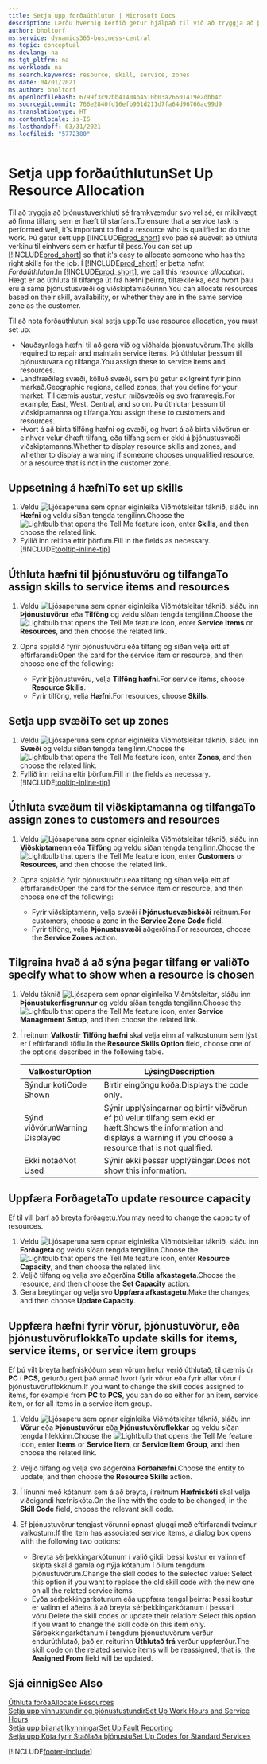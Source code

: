 ```yaml
---
title: Setja upp forðaúthlutun | Microsoft Docs
description: Lærðu hvernig kerfið getur hjálpað til við að tryggja að þú úthlutir þjónustu til einhvers sem hefur nauðsynlega eiginleika til veita hana.
author: bholtorf
ms.service: dynamics365-business-central
ms.topic: conceptual
ms.devlang: na
ms.tgt_pltfrm: na
ms.workload: na
ms.search.keywords: resource, skill, service, zones
ms.date: 04/01/2021
ms.author: bholtorf
ms.openlocfilehash: 6799f3c92bb41404b4510b03a26601419e2dbb4c
ms.sourcegitcommit: 766e2840fd16efb901d211d7fa64d96766ac99d9
ms.translationtype: HT
ms.contentlocale: is-IS
ms.lasthandoff: 03/31/2021
ms.locfileid: "5772380"
---
```

# <a name="set-up-resource-allocation"></a><span data-ttu-id="c71b2-103">Setja upp forðaúthlutun</span><span class="sxs-lookup"><span data-stu-id="c71b2-103">Set Up Resource Allocation</span></span>
<span data-ttu-id="c71b2-104">Til að tryggja að þjónustuverkhluti sé framkvæmdur svo vel sé, er mikilvægt að finna tilfang sem er hæft til starfans.</span><span class="sxs-lookup"><span data-stu-id="c71b2-104">To ensure that a service task is performed well, it's important to find a resource who is qualified to do the work.</span></span> <span data-ttu-id="c71b2-105">Þú getur sett upp [!INCLUDE[prod_short](includes/prod_short.md)] svo það sé auðvelt að úthluta verkinu til einhvers sem er hæfur til þess.</span><span class="sxs-lookup"><span data-stu-id="c71b2-105">You can set up [!INCLUDE[prod_short](includes/prod_short.md)] so that it's easy to allocate someone who has the right skills for the job.</span></span> <span data-ttu-id="c71b2-106">Í [!INCLUDE[prod_short](includes/prod_short.md)] er þetta nefnt _Forðaúthlutun_.</span><span class="sxs-lookup"><span data-stu-id="c71b2-106">In [!INCLUDE[prod_short](includes/prod_short.md)], we call this _resource allocation_.</span></span> <span data-ttu-id="c71b2-107">Hægt er að úthluta til tilfanga út frá hæfni þeirra, tiltækileika, eða hvort þau eru á sama þjónustusvæði og viðskiptamaðurinn.</span><span class="sxs-lookup"><span data-stu-id="c71b2-107">You can allocate resources based on their skill, availability, or whether they are in the same service zone as the customer.</span></span> 

<span data-ttu-id="c71b2-108">Til að  nota forðaúthlutun skal setja upp:</span><span class="sxs-lookup"><span data-stu-id="c71b2-108">To use resource allocation, you must set up:</span></span>  
  
* <span data-ttu-id="c71b2-109">Nauðsynlega hæfni til að gera við og viðhalda þjónustuvörum.</span><span class="sxs-lookup"><span data-stu-id="c71b2-109">The skills required to repair and maintain service items.</span></span> <span data-ttu-id="c71b2-110">Þú úthlutar þessum til þjónustuvara og tilfanga.</span><span class="sxs-lookup"><span data-stu-id="c71b2-110">You assign these to service items and resources.</span></span>  
* <span data-ttu-id="c71b2-111">Landfræðileg svæði, kölluð svæði, sem þú getur skilgreint fyrir þinn markað.</span><span class="sxs-lookup"><span data-stu-id="c71b2-111">Geographic regions, called zones, that you define for your market.</span></span> <span data-ttu-id="c71b2-112">Til dæmis austur, vestur, miðsvæðis og svo framvegis.</span><span class="sxs-lookup"><span data-stu-id="c71b2-112">For example, East, West, Central, and so on.</span></span> <span data-ttu-id="c71b2-113">Þú úthlutar þessum til viðskiptamanna og tilfanga.</span><span class="sxs-lookup"><span data-stu-id="c71b2-113">You assign these to customers and resources.</span></span>  
* <span data-ttu-id="c71b2-114">Hvort á að birta tilföng hæfni og svæði, og hvort á að birta viðvörun er einhver velur óhæft tilfang, eða tilfang sem er ekki á þjónustusvæði viðskiptamanns.</span><span class="sxs-lookup"><span data-stu-id="c71b2-114">Whether to display resource skills and zones, and whether to display a warning if someone chooses unqualified resource, or a resource that is not in the customer zone.</span></span>  

## <a name="to-set-up-skills"></a><span data-ttu-id="c71b2-115">Uppsetning á hæfni</span><span class="sxs-lookup"><span data-stu-id="c71b2-115">To set up skills</span></span>
1. <span data-ttu-id="c71b2-116">Veldu ![Ljósaperuna sem opnar eiginleika Viðmótsleitar](media/ui-search/search_small.png "Segðu mér hvað þú vilt gera") táknið, sláðu inn **Hæfni** og veldu síðan tengda tengilinn.</span><span class="sxs-lookup"><span data-stu-id="c71b2-116">Choose the ![Lightbulb that opens the Tell Me feature](media/ui-search/search_small.png "Tell me what you want to do") icon, enter **Skills**, and then choose the related link.</span></span>  
2. <span data-ttu-id="c71b2-117">Fyllið inn reitina eftir þörfum.</span><span class="sxs-lookup"><span data-stu-id="c71b2-117">Fill in the fields as necessary.</span></span> [!INCLUDE[tooltip-inline-tip](includes/tooltip-inline-tip_md.md)]  

## <a name="to-assign-skills-to-service-items-and-resources"></a><span data-ttu-id="c71b2-118">Úthluta hæfni til þjónustuvöru og tilfanga</span><span class="sxs-lookup"><span data-stu-id="c71b2-118">To assign skills to service items and resources</span></span>
1. <span data-ttu-id="c71b2-119">Veldu ![Ljósaperuna sem opnar eiginleika Viðmótsleitar](media/ui-search/search_small.png "Segðu mér hvað þú vilt gera") táknið, sláðu inn **Þjónustuvörur** eða **Tilföng** og veldu síðan tengda tengilinn.</span><span class="sxs-lookup"><span data-stu-id="c71b2-119">Choose the ![Lightbulb that opens the Tell Me feature](media/ui-search/search_small.png "Tell me what you want to do") icon, enter **Service Items** or **Resources**, and then choose the related link.</span></span>  
2. <span data-ttu-id="c71b2-120">Opna spjaldið fyrir þjónustuvöru eða tilfang og síðan velja eitt af eftirfarandi:</span><span class="sxs-lookup"><span data-stu-id="c71b2-120">Open the card for the service item or resource, and then choose one of the following:</span></span>  
  
    * <span data-ttu-id="c71b2-121">Fyrir þjónustuvöru, velja **Tilföng hæfni**.</span><span class="sxs-lookup"><span data-stu-id="c71b2-121">For service items, choose **Resource Skills**.</span></span>  
    * <span data-ttu-id="c71b2-122">Fyrir tilföng, velja **Hæfni**.</span><span class="sxs-lookup"><span data-stu-id="c71b2-122">For resources, choose **Skills**.</span></span>  

## <a name="to-set-up-zones"></a><span data-ttu-id="c71b2-123">Setja upp svæði</span><span class="sxs-lookup"><span data-stu-id="c71b2-123">To set up zones</span></span>
1. <span data-ttu-id="c71b2-124">Veldu ![Ljósaperuna sem opnar eiginleika Viðmótsleitar](media/ui-search/search_small.png "Segðu mér hvað þú vilt gera") táknið, sláðu inn **Svæði** og veldu síðan tengda tengilinn.</span><span class="sxs-lookup"><span data-stu-id="c71b2-124">Choose the ![Lightbulb that opens the Tell Me feature](media/ui-search/search_small.png "Tell me what you want to do") icon, enter **Zones**, and then choose the related link.</span></span>  
2. <span data-ttu-id="c71b2-125">Fyllið inn reitina eftir þörfum.</span><span class="sxs-lookup"><span data-stu-id="c71b2-125">Fill in the fields as necessary.</span></span> [!INCLUDE[tooltip-inline-tip](includes/tooltip-inline-tip_md.md)]  

## <a name="to-assign-zones-to-customers-and-resources"></a><span data-ttu-id="c71b2-126">Úthluta svæðum til viðskiptamanna og tilfanga</span><span class="sxs-lookup"><span data-stu-id="c71b2-126">To assign zones to customers and resources</span></span> 
1. <span data-ttu-id="c71b2-127">Veldu ![Ljósaperuna sem opnar eiginleika Viðmótsleitar](media/ui-search/search_small.png "Segðu mér hvað þú vilt gera") táknið, sláðu inn **Viðskiptamenn** eða **Tilföng** og veldu síðan tengda tengilinn.</span><span class="sxs-lookup"><span data-stu-id="c71b2-127">Choose the ![Lightbulb that opens the Tell Me feature](media/ui-search/search_small.png "Tell me what you want to do") icon, enter **Customers** or **Resources**, and then choose the related link.</span></span>  
2. <span data-ttu-id="c71b2-128">Opna spjaldið fyrir þjónustuvöru eða tilfang og síðan velja eitt af eftirfarandi:</span><span class="sxs-lookup"><span data-stu-id="c71b2-128">Open the card for the service item or resource, and then choose one of the following:</span></span>  
  
    * <span data-ttu-id="c71b2-129">Fyrir viðskiptamenn, velja svæði í **Þjónustusvæðiskóði** reitnum.</span><span class="sxs-lookup"><span data-stu-id="c71b2-129">For customers, choose a zone in the **Service Zone Code** field.</span></span>  
    * <span data-ttu-id="c71b2-130">Fyrir tilföng, velja **Þjónustusvæði** aðgerðina.</span><span class="sxs-lookup"><span data-stu-id="c71b2-130">For resources, choose the **Service Zones** action.</span></span>  

## <a name="to-specify-what-to-show-when-a-resource-is-chosen"></a><span data-ttu-id="c71b2-131">Tilgreina hvað á að sýna þegar tilfang er valið</span><span class="sxs-lookup"><span data-stu-id="c71b2-131">To specify what to show when a resource is chosen</span></span>
1. <span data-ttu-id="c71b2-132">Veldu táknið ![Ljósapera sem opnar eiginleika Viðmótsleitar](media/ui-search/search_small.png "Segðu mér hvað þú vilt gera"), sláðu inn **Þjónustukerfisgrunnur** og veldu síðan tengda tengilinn.</span><span class="sxs-lookup"><span data-stu-id="c71b2-132">Choose the ![Lightbulb that opens the Tell Me feature](media/ui-search/search_small.png "Tell me what you want to do") icon, enter **Service Management Setup**, and then choose the related link.</span></span> 
2. <span data-ttu-id="c71b2-133">Í reitnum **Valkostir Tilföng hæfni** skal velja einn af valkostunum sem lýst er í eftirfarandi töflu.</span><span class="sxs-lookup"><span data-stu-id="c71b2-133">In the **Resource Skills Option** field, choose one of the options described in the following table.</span></span>  
  
    |<span data-ttu-id="c71b2-134">**Valkostur**</span><span class="sxs-lookup"><span data-stu-id="c71b2-134">**Option**</span></span>|<span data-ttu-id="c71b2-135">**Lýsing**</span><span class="sxs-lookup"><span data-stu-id="c71b2-135">**Description**</span></span>|  
    |------------|-------------|  
    |<span data-ttu-id="c71b2-136">Sýndur kóti</span><span class="sxs-lookup"><span data-stu-id="c71b2-136">Code Shown</span></span> | <span data-ttu-id="c71b2-137">Birtir eingöngu kóða.</span><span class="sxs-lookup"><span data-stu-id="c71b2-137">Displays the code only.</span></span>|  
    |<span data-ttu-id="c71b2-138">Sýnd viðvörun</span><span class="sxs-lookup"><span data-stu-id="c71b2-138">Warning Displayed</span></span> | <span data-ttu-id="c71b2-139">Sýnir upplýsingarnar og birtir viðvörun ef þú velur tilfang sem ekki er hæft.</span><span class="sxs-lookup"><span data-stu-id="c71b2-139">Shows the information and displays a warning if you choose a resource that is not qualified.</span></span>|  
    |<span data-ttu-id="c71b2-140">Ekki notað</span><span class="sxs-lookup"><span data-stu-id="c71b2-140">Not Used</span></span> | <span data-ttu-id="c71b2-141">Sýnir ekki þessar upplýsingar.</span><span class="sxs-lookup"><span data-stu-id="c71b2-141">Does not show this information.</span></span>|  

## <a name="to-update-resource-capacity"></a><span data-ttu-id="c71b2-142">Uppfæra Forðageta</span><span class="sxs-lookup"><span data-stu-id="c71b2-142">To update resource capacity</span></span>  
<span data-ttu-id="c71b2-143">Ef til vill þarf að breyta forðagetu.</span><span class="sxs-lookup"><span data-stu-id="c71b2-143">You may need to change the capacity of resources.</span></span>  
  
1. <span data-ttu-id="c71b2-144">Veldu ![Ljósaperuna sem opnar eiginleika Viðmótsleitar](media/ui-search/search_small.png "Segðu mér hvað þú vilt gera") táknið, sláðu inn **Forðageta** og veldu síðan tengda tengilinn.</span><span class="sxs-lookup"><span data-stu-id="c71b2-144">Choose the ![Lightbulb that opens the Tell Me feature](media/ui-search/search_small.png "Tell me what you want to do") icon, enter **Resource Capacity**, and then choose the related link.</span></span>  
2. <span data-ttu-id="c71b2-145">Veljið tilfang og velja svo aðgerðina **Stilla afkastageta**.</span><span class="sxs-lookup"><span data-stu-id="c71b2-145">Choose the resource, and then choose the **Set Capacity** action.</span></span>  
3. <span data-ttu-id="c71b2-146">Gera breytingar og velja svo **Uppfæra afkastagetu**.</span><span class="sxs-lookup"><span data-stu-id="c71b2-146">Make the changes, and then choose **Update Capacity**.</span></span>  

## <a name="to-update-skills-for-items-service-items-or-service-item-groups"></a><span data-ttu-id="c71b2-147">Uppfæra hæfni fyrir vörur, þjónustuvörur, eða þjónustuvöruflokka</span><span class="sxs-lookup"><span data-stu-id="c71b2-147">To update skills for items, service items, or service item groups</span></span>
<span data-ttu-id="c71b2-148">Ef þú vilt breyta hæfniskóðum sem vörum hefur verið úthlutað, til dæmis úr **PC** í **PCS**, geturðu gert það annað hvort fyrir vörur eða fyrir allar vörur í þjónustuvöruflokknum.</span><span class="sxs-lookup"><span data-stu-id="c71b2-148">If you want to change the skill codes assigned to items, for example from **PC** to **PCS**, you can do so either for an item, service item, or for all items in a service item group.</span></span>  
  
1. <span data-ttu-id="c71b2-149">Veldu ![Ljósaperu sem opnar eiginleika Viðmótsleitar](media/ui-search/search_small.png "Segðu mér hvað þú vilt gera") táknið, sláðu inn **Vörur** eða **Þjónustuvörur** eða **Þjónustuvöruflokkar** og veldu síðan tengda hlekkinn.</span><span class="sxs-lookup"><span data-stu-id="c71b2-149">Choose the ![Lightbulb that opens the Tell Me feature](media/ui-search/search_small.png "Tell me what you want to do") icon, enter **Items** or **Service Item**, or **Service Item Group**, and then choose the related link.</span></span>  
2. <span data-ttu-id="c71b2-150">Veljið tilfang og velja svo aðgerðina **Forðahæfni**.</span><span class="sxs-lookup"><span data-stu-id="c71b2-150">Choose the entity to update, and then choose the **Resource Skills** action.</span></span>  
3. <span data-ttu-id="c71b2-151">Í línunni með kótanum sem á að breyta, í reitnum **Hæfniskóti** skal velja viðeigandi hæfniskóta.</span><span class="sxs-lookup"><span data-stu-id="c71b2-151">On the line with the code to be changed, in the **Skill Code** field, choose the relevant skill code.</span></span>  
4.  <span data-ttu-id="c71b2-152">Ef þjónustuvörur tengjast vörunni opnast gluggi með eftirfarandi tveimur valkostum:</span><span class="sxs-lookup"><span data-stu-id="c71b2-152">If the item has associated service items, a dialog box opens with the following two options:</span></span>  
  
    * <span data-ttu-id="c71b2-153">Breyta sérþekkingarkótunum í valið gildi: þessi kostur er valinn ef skipta skal á gamla og nýja kótanum í öllum tengdum þjónustuvörum.</span><span class="sxs-lookup"><span data-stu-id="c71b2-153">Change the skill codes to the selected value: Select this option if you want to replace the old skill code with the new one on all the related service items.</span></span>  
    * <span data-ttu-id="c71b2-154">Eyða sérþekkingarkótunum eða uppfæra tengsl þeirra: Þessi kostur er valinn ef aðeins á að breyta sérþekkingarkótanum í þessari vöru.</span><span class="sxs-lookup"><span data-stu-id="c71b2-154">Delete the skill codes or update their relation: Select this option if you want to change the skill code on this item only.</span></span> <span data-ttu-id="c71b2-155">Sérþekkingarkótanum í tengdum þjónustuvörum verður endurúthlutað, það er, reiturinn **Úthlutað frá** verður uppfærður.</span><span class="sxs-lookup"><span data-stu-id="c71b2-155">The skill code on the related service items will be reassigned, that is, the **Assigned From** field will be updated.</span></span>  
  
## <a name="see-also"></a><span data-ttu-id="c71b2-156">Sjá einnig</span><span class="sxs-lookup"><span data-stu-id="c71b2-156">See Also</span></span>
[<span data-ttu-id="c71b2-157">Úthluta forða</span><span class="sxs-lookup"><span data-stu-id="c71b2-157">Allocate Resources</span></span>](service-how-to-allocate-resources.md)  
[<span data-ttu-id="c71b2-158">Setja upp vinnustundir og þjónustustundir</span><span class="sxs-lookup"><span data-stu-id="c71b2-158">Set Up Work Hours and Service Hours</span></span>](service-how-setup-work-service-hours.md)  
[<span data-ttu-id="c71b2-159">Setja upp bilanatilkynningar</span><span class="sxs-lookup"><span data-stu-id="c71b2-159">Set Up Fault Reporting</span></span>](service-how-setup-fault-reporting.md)  
[<span data-ttu-id="c71b2-160">Setja upp Kóta fyrir Staðlaða þjónustu</span><span class="sxs-lookup"><span data-stu-id="c71b2-160">Set Up Codes for Standard Services</span></span>](service-how-setup-service-coding.md)  
 



[!INCLUDE[footer-include](includes/footer-banner.md)]